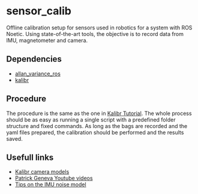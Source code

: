 # sensor_calib

Offline calibration setup for sensors used in robotics for a system with ROS Noetic.
Using state-of-the-art tools, the objective is to record data from IMU, magnetometer and camera.

## Dependencies
- [allan_variance_ros](https://github.com/ori-drs/allan_variance_ros)
- [kalibr](https://github.com/ethz-asl/kalibr)

## Procedure

The procedure is the same as the one in [Kalibr Tutorial](https://github.com/ethz-asl/kalibr/wiki/calibrating-the-vi-sensor). The whole process should be as easy as running a single script with a predefined folder structure and fixed commands. As long as the bags are recorded and the yaml files prepared, the calibration should be performed and the results saved.

## Usefull links
- [Kalibr camera models](https://github.com/ethz-asl/kalibr/wiki/supported-models)
- [Patrick Geneva Youtube videos](https://www.youtube.com/@patrickgeneva/videos)
- [Tips on the IMU noise model](https://github.com/ethz-asl/kalibr/wiki/IMU-Noise-Model)